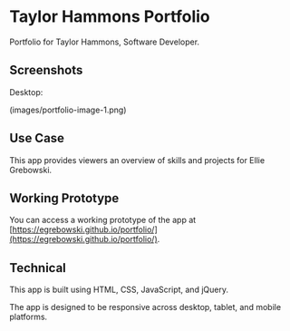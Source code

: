 # Taylor Hammons Portfolio

Portfolio for Taylor Hammons, Software Developer.

## Screenshots
Desktop:

(images/portfolio-image-1.png)

## Use Case
This app provides viewers an overview of skills and projects for Ellie Grebowski.

## Working Prototype
You can access a working prototype of the app at [https://egrebowski.github.io/portfolio/](https://egrebowski.github.io/portfolio/).

## Technical
This app is built using HTML, CSS, JavaScript, and jQuery.

The app is designed to be responsive across desktop, tablet, and mobile platforms.
